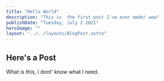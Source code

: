 ```yaml
---
title: "Hello World"
description: "This is  the first post I've ever made! wow"
publishDate: "Tuesday, July 2 2021"
heroImage: ""
layout: "../../layouts/BlogPost.astro"
---
```


## Here's a Post
What is this, I dont' know what I need.